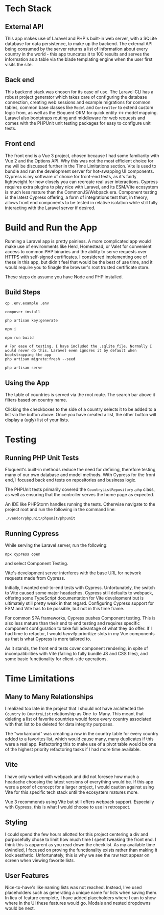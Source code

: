 # Tech Stack

## External API
This app makes use of Laravel and PHP's built-in web server, with a SQLite database for data persistence, to make up the backend.
The external API being consumed by the server returns a list of information about every country in the world - this app truncates it to 100 results and serves the information as a table via the blade templating engine when the user first visits the site.

## Back end
This backend stack was chosen for its ease of use. The Laravel CLI has a robust project generator which takes care of configuring the database connection,
creating web sessions and example migrations for common tables, common base classes like `Model` and `Controller` to extend custom logic from, as well as the Eloquent ORM for quick entity <-> model mapping.
Laravel also bootstraps routing and middleware for web requests and comes with the PHPUnit unit testing packages for easy to configure unit tests.

## Front end
The front end is a Vue 3 project, chosen because I had some familiarity with Vue 2 and the Options API. Why this was not the most efficient choice for me will be discussed further in the Time Limitations section.
Vite is used to bundle and run the development server for hot-swapping UI components. Cypress is my software of choice for front-end tests, as it's fairly lightweight for how closely you can recreate real user interactions.
Cypress requires extra plugins to play nice with Laravel, and its ESM/Vite ecosystem is much less mature than the CommonJS/Webpack era. Component testing is the latest Cypress offering, a form of integrations test that, in theory,
allows front end components to be tested in relative isolation while still fully interacting with the Laravel server if desired.

# Build and Run the App
Running a Laravel app is pretty painless. A more complicated app would make use of environments like Herd, Homestead, or Valet for convenient access to common PHP binaries and the ability to serve requests over HTTPS with self-signed certificates. I considered implementing one of these in this app, but didn't feel that would be the best of use time, and it would require you to finagle the browser's root trusted certificate store.

These steps do assume you have Node and PHP installed.
## Build Steps
```shell
cp .env.example .env

composer install

php artisan key:generate

npm i

npm run build

# For ease of testing, I have included the .sqlite file. Normally I would never do this. Laravel even ignores it by default when bootstrapping the app
php artisan migrate:fresh --seed

php artisan serve
```

## Using the App
The table of countries is served via the root route. The search bar above it filters based on country name.

Clicking the checkboxes to the side of a country selects it to be added to a list via the button above. Once you have created a list, the other button will display a (ugly) list of your lists.

# Testing

## Running PHP Unit Tests
Eloquent's built-in methods reduce the need for defining, therefore testing, many of our own database and model methods. With Cypress for the front end, I focused back end tests on repositories and business logic.

The PHPUnit tests primarily covered the `CountryListRepository.php` class, as well as ensuring that the controller serves the home page as expected.

An IDE like PHPStorm handles running the tests. Otherwise navigate to the project root and run the following in the command line:

`./vendor/phpunit/phpunit/phpunit`

## Running Cypress
While serving the Laravel server, run the following:

`npx cypress open`

and select Component Testing.

Vite's development server interferes with the base URL for network requests made from Cypress.



Initially, I wanted end-to-end tests with Cypress. Unfortunately, the switch to Vite caused some major headaches. Cypress still defaults to webpack, offering some TypeScript documentation for Vite development but is ultimately still pretty weak in that regard. Configuring Cypress support for ESM and Vite has to be possible, but not in this time frame.

For common SPA frameworks, Cypress pushes Component testing. This is also less mature than their end to end testing and requires specific component configuration to take full advantage of what they do offer. If I had time to refactor, I would <i> heavily </i> prioritize slots in my Vue components as that is what Cypress is more tailored to.

As it stands, the front end tests cover component rendering, in spite of incompatibilities with Vite (failing to fully bundle JS and CSS files), and some basic functionality for client-side operations. 

# Time Limitations

## Many to Many Relationships
I realized too late in the project that I should not have architected the `Country` to `CountryList` relationship as One-to-Many.
This meant that deleting a list of favorite countries would force every country associated with that list to be deleted for data integrity purposes.

The "workaround" was creating a row in the country table for every country added to a favorites list, which would cause many, many duplicates if this were a real app. Refactoring this to make use of a pivot table would be one of the highest priority refactoring tasks if I had more time available.

## Vite
I have only worked with webpack and did not foresee how much a headache choosing the latest versions of everything would be. If this app were a proof of concept for a larger project, I would caution against using Vite for this specific tech stack until the ecosystem matures more.

Vue 3 recommends using Vite but still offers webpack support. Especially with Cypress, this is what I would choose to use in retrospect.

## Styling
I could spend the few hours allotted for this project centering a div and purposefully chose to limit how much time I spent tweaking the front end.
I think this is apparent as you read down the checklist. As my available time dwindled, I focused on proving the functionality exists rather than making it look aesthetic.
Unfortunately, this is why we see the raw text appear on screen when viewing favorite lists. 

## User Features
Nice-to-have's like naming lists was not reached. Instead, I've used placeholders such as generating a unique name for lists when saving them. 
In lieu of feature complete, I have added placeholders where I can to show where in the UI these features would go. Modals and nested dropdowns would be next.
